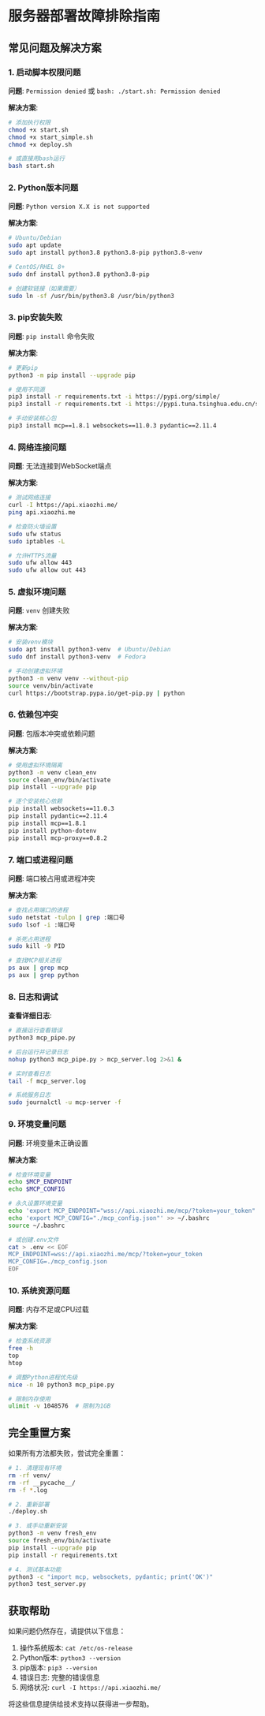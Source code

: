 # 服务器部署故障排除指南

## 常见问题及解决方案

### 1. 启动脚本权限问题

**问题**: `Permission denied` 或 `bash: ./start.sh: Permission denied`

**解决方案**:
```bash
# 添加执行权限
chmod +x start.sh
chmod +x start_simple.sh
chmod +x deploy.sh

# 或直接用bash运行
bash start.sh
```

### 2. Python版本问题

**问题**: `Python version X.X is not supported`

**解决方案**:
```bash
# Ubuntu/Debian
sudo apt update
sudo apt install python3.8 python3.8-pip python3.8-venv

# CentOS/RHEL 8+
sudo dnf install python3.8 python3.8-pip

# 创建软链接（如果需要）
sudo ln -sf /usr/bin/python3.8 /usr/bin/python3
```

### 3. pip安装失败

**问题**: `pip install` 命令失败

**解决方案**:
```bash
# 更新pip
python3 -m pip install --upgrade pip

# 使用不同源
pip3 install -r requirements.txt -i https://pypi.org/simple/
pip3 install -r requirements.txt -i https://pypi.tuna.tsinghua.edu.cn/simple/

# 手动安装核心包
pip3 install mcp==1.8.1 websockets==11.0.3 pydantic==2.11.4
```

### 4. 网络连接问题

**问题**: 无法连接到WebSocket端点

**解决方案**:
```bash
# 测试网络连接
curl -I https://api.xiaozhi.me/
ping api.xiaozhi.me

# 检查防火墙设置
sudo ufw status
sudo iptables -L

# 允许HTTPS流量
sudo ufw allow 443
sudo ufw allow out 443
```

### 5. 虚拟环境问题

**问题**: `venv` 创建失败

**解决方案**:
```bash
# 安装venv模块
sudo apt install python3-venv  # Ubuntu/Debian
sudo dnf install python3-venv  # Fedora

# 手动创建虚拟环境
python3 -m venv venv --without-pip
source venv/bin/activate
curl https://bootstrap.pypa.io/get-pip.py | python
```

### 6. 依赖包冲突

**问题**: 包版本冲突或依赖问题

**解决方案**:
```bash
# 使用虚拟环境隔离
python3 -m venv clean_env
source clean_env/bin/activate
pip install --upgrade pip

# 逐个安装核心依赖
pip install websockets==11.0.3
pip install pydantic==2.11.4
pip install mcp==1.8.1
pip install python-dotenv
pip install mcp-proxy==0.8.2
```

### 7. 端口或进程问题

**问题**: 端口被占用或进程冲突

**解决方案**:
```bash
# 查找占用端口的进程
sudo netstat -tulpn | grep :端口号
sudo lsof -i :端口号

# 杀死占用进程
sudo kill -9 PID

# 查找MCP相关进程
ps aux | grep mcp
ps aux | grep python
```

### 8. 日志和调试

**查看详细日志**:
```bash
# 直接运行查看错误
python3 mcp_pipe.py

# 后台运行并记录日志
nohup python3 mcp_pipe.py > mcp_server.log 2>&1 &

# 实时查看日志
tail -f mcp_server.log

# 系统服务日志
sudo journalctl -u mcp-server -f
```

### 9. 环境变量问题

**问题**: 环境变量未正确设置

**解决方案**:
```bash
# 检查环境变量
echo $MCP_ENDPOINT
echo $MCP_CONFIG

# 永久设置环境变量
echo 'export MCP_ENDPOINT="wss://api.xiaozhi.me/mcp/?token=your_token"' >> ~/.bashrc
echo 'export MCP_CONFIG="./mcp_config.json"' >> ~/.bashrc
source ~/.bashrc

# 或创建.env文件
cat > .env << EOF
MCP_ENDPOINT=wss://api.xiaozhi.me/mcp/?token=your_token
MCP_CONFIG=./mcp_config.json
EOF
```

### 10. 系统资源问题

**问题**: 内存不足或CPU过载

**解决方案**:
```bash
# 检查系统资源
free -h
top
htop

# 调整Python进程优先级
nice -n 10 python3 mcp_pipe.py

# 限制内存使用
ulimit -v 1048576  # 限制为1GB
```

## 完全重置方案

如果所有方法都失败，尝试完全重置：

```bash
# 1. 清理现有环境
rm -rf venv/
rm -rf __pycache__/
rm -f *.log

# 2. 重新部署
./deploy.sh

# 3. 或手动重新安装
python3 -m venv fresh_env
source fresh_env/bin/activate
pip install --upgrade pip
pip install -r requirements.txt

# 4. 测试基本功能
python3 -c "import mcp, websockets, pydantic; print('OK')"
python3 test_server.py
```

## 获取帮助

如果问题仍然存在，请提供以下信息：

1. 操作系统版本: `cat /etc/os-release`
2. Python版本: `python3 --version`
3. pip版本: `pip3 --version`
4. 错误日志: 完整的错误信息
5. 网络状况: `curl -I https://api.xiaozhi.me/`

将这些信息提供给技术支持以获得进一步帮助。
